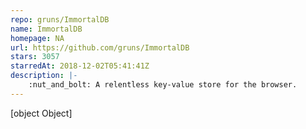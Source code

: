 ```yaml
---
repo: gruns/ImmortalDB
name: ImmortalDB
homepage: NA
url: https://github.com/gruns/ImmortalDB
stars: 3057
starredAt: 2018-12-02T05:41:41Z
description: |-
    :nut_and_bolt: A relentless key-value store for the browser.
---
```


[object Object]
